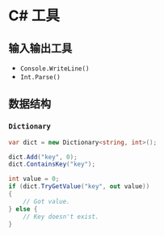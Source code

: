 # C# 工具

## 输入输出工具

- `Console.WriteLine()`
- `Int.Parse()`

## 数据结构

### `Dictionary`

``` csharp
var dict = new Dictionary<string, int>();

dict.Add("key", 0);
dict.ContainsKey("key");

int value = 0;
if (dict.TryGetValue("key", out value))
{
    // Got value.
} else {
    // Key doesn't exist.
}
```

